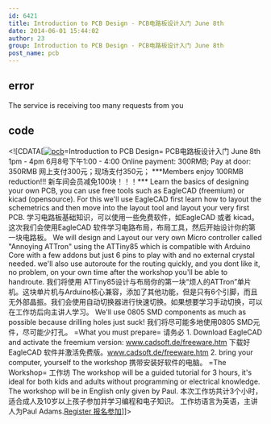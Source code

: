 ```yaml
---
id: 6421
title: Introduction to PCB Design - PCB电路板设计入门 June 8th
date: 2014-06-01 15:44:02
author: 23
group: Introduction to PCB Design - PCB电路板设计入门 June 8th
post_name: pcb
---
```


## error
The service is receiving too many requests from you

## code
 <!\[CDATA\[[![pcb](http://xinchejian.com/wp-content/uploads/2014/06/pcb-290x225.jpg)](http://139.162.84.35/wp-content/uploads/2014/06/pcb.jpg)\=Introduction to PCB Design= PCB电路板设计入门 June 8th 1pm - 4pm 6月8号下午1:00 - 4:00 Online payment: 300RMB; Pay at door: 350RMB 网上支付300元；现场支付350元； \*\*\*Members enjoy 100RMB reduction!!! 新车间会员减免100块！！！\*\*\* Learn the basics of designing your own PCB, you can use free tools such as EagleCAD (freemium) or kicad (opensource). For this we'll use EagleCAD first learn how to layout the schemetrics and then move into the layout tool and layout your very first PCB. 学习电路板基础知识，可以使用一些免费软件，如EagleCAD 或者 kicad。这次我们会使用EagleCAD 软件学习电路布局，布局工具，然后开始设计你的第一块电路板。 We will design and Layout our very own Micro controller called "Annoying ATTron" using the ATTiny85 which is compatible with Arduino Core with a few addons but just 6 pins to play with and no external crystal needed. we'll also use autoroute for the routing quickly, and you dont like it, no problem, on your own time after the workshop you'll be able to handroute. 我们将使用 ATTiny85设计与布局你的第一块“烦人的ATTron”单片机。这块单片机与Arduino核心兼容，添加了其他功能，但是只有6个引脚，而且无外部晶振。我们会使用自动切换器进行快速切换。如果想要学习手动切换，可以在工作坊后向主讲人学习。 We'll use 0805 SMD components as much as possible because drilling holes just suck! 我们将尽可能多地使用0805 SMD元件，尽可能少打孔。 =What you must prepare= 请务必 1\. Download EagleCAD and activate the freemium version: www.cadsoft.de/freeware.htm 下载好EagleCAD 软件并激活免费版。www.cadsoft.de/freeware.htm 2\. bring your computer, yourself to the workshop 携带安装好软件的电脑。 =The Workshop= 工作坊 The workshop will be a guided tutorial for 3 hours, it's ideal for both kids and adults without programming or electrical knowledge. The workshop will be in English only given by Paul. 本次工作坊共计3个小时，适合成人及10岁以上孩子参加并学习编程和电子知识。 工作坊语言为英语，主讲人为Paul Adams.[Register 报名参加](http://www.vasee.com/event/view.jsp?inid=ff80808145f542f00146565697de2d70 "报名参加")\]\]> 
